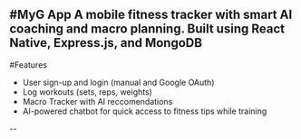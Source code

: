 #MyG App
A mobile fitness tracker with smart AI coaching and macro planning. Built using React Native, Express.js, and MongoDB
 --
#Features
- User sign-up and login (manual and Google OAuth)
- Log workouts (sets, reps, weights)
- Macro Tracker with AI reccomendations
- AI-powered chatbot for quick access to fitness tips while training

--
